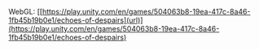 WebGL: [[https://play.unity.com/en/games/504063b8-19ea-417c-8a46-1fb45b19b0e1/echoes-of-despairs](url)](https://play.unity.com/en/games/504063b8-19ea-417c-8a46-1fb45b19b0e1/echoes-of-despairs)
